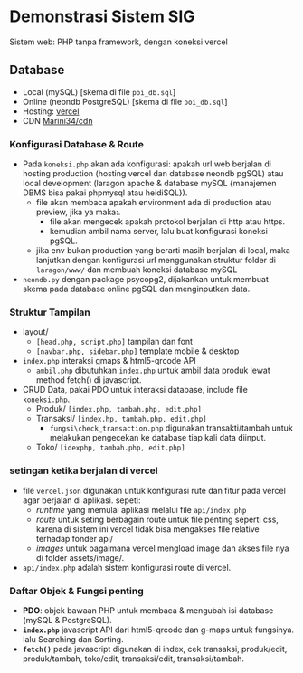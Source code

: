# Demonstrasi Sistem SIG
Sistem web: PHP tanpa framework, dengan koneksi vercel
## Database
- Local (mySQL) [skema di file `poi_db.sql`]
- Online (neondb PostgreSQL) [skema di file `poi_db.sql`]
- Hosting: [vercel](https://sig-lanjut.vercel.app/)
- CDN [Marini34/cdn](https://github.com/Marini34/cdn)

### Konfigurasi Database & Route
- Pada `koneksi.php` akan ada konfigurasi: apakah url web berjalan di hosting production (hosting vercel dan database neondb pgSQL) atau local development (laragon apache & database mySQL {manajemen DBMS bisa pakai phpmysql atau heidiSQL}).
  - file akan membaca apakah environment ada di production atau preview, jika ya maka:.
    - file akan mengecek apakah protokol berjalan di http atau https. 
    - kemudian ambil nama server, lalu buat konfigurasi koneksi pgSQL.
  - jika env bukan production yang berarti masih berjalan di local, maka lanjutkan dengan konfigurasi url menggunakan struktur folder di `laragon/www/` dan membuah koneksi database mySQL
- `neondb.py` dengan package psycopg2, dijakankan untuk membuat skema pada database online pgSQL dan menginputkan data.  

### Struktur Tampilan
- layout/ 
  - `[head.php, script.php]` tampilan dan font
  - `[navbar.php, sidebar.php]` template mobile & desktop
- `index.php` interaksi gmaps & html5-qrcode API
  - `ambil.php` dibutuhkan `index.php` untuk ambil data produk  lewat method fetch() di javascript.
- CRUD Data, pakai PDO untuk interaksi database, include file `koneksi.php`. 
  - Produk/ `[index.php, tambah.php, edit.php]` 
  - Transaksi/ `[index.hp, tambah.php, edit.php]`
    - `fungsi\check_transaction.php` digunakan transakti/tambah untuk melakukan pengecekan ke database tiap kali data diinput.
  - Toko/ `[idexphp, tambah.php, edit.php]`

### setingan ketika berjalan di vercel
- file `vercel.json` digunakan untuk konfigurasi rute dan fitur pada vercel agar berjalan di aplikasi. sepeti:
  - <i>runtime</i> yang memulai aplikasi melalui file `api/index.php`
  - <i>route</i> untuk seting berbagain route untuk file penting seperti css, karena di sistem ini vercel tidak bisa mengakses file relative terhadap fonder api/ 
  - <i>images</i> untuk bagaimana vercel mengload image dan akses file nya di folder assets/image/. 
-  `api/index.php` adalah sistem konfigurasi route di vercel. 

### Daftar Objek & Fungsi penting
- <b>PDO</b>: objek bawaan PHP untuk membaca & mengubah isi database (mySQL & PostgreSQL).
- <b>`index.php`</b> javascript API dari html5-qrcode dan g-maps untuk fungsinya. lalu Searching dan Sorting.
- <b>`fetch()`</b> pada javascript digunakan di index, cek transaksi, produk/edit, produk/tambah, toko/edit, transaksi/edit, transaksi/tambah.

